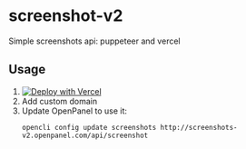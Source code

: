 # screenshot-v2

Simple screenshots api: puppeteer and vercel

## Usage

1. [![Deploy with Vercel](https://vercel.com/button)](https://vercel.com/new/clone?repository-url=https%3A%2F%2Fgithub.com%2Fstefanpejcic%2Fscreenshot-v2%2F&project-name=openpanel-screenshots-api&repository-name=openpanel-screenshots-api)
2. Add custom domain
3. Update OpenPanel to use it: 
   ```
   opencli config update screenshots http://screenshots-v2.openpanel.com/api/screenshot
   ```
